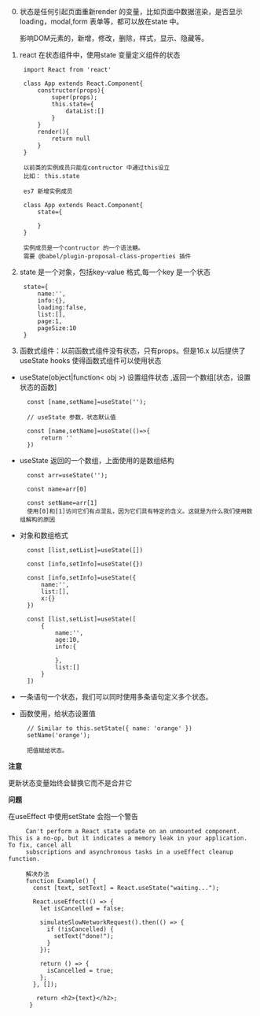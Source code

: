 0. 状态是任何引起页面重新render 的变量，比如页面中数据渲染，是否显示loading，modal,form 表单等，都可以放在state 中。
   
   影响DOM元素的，新增，修改，删除，样式，显示、隐藏等。

1. react 在状态组件中，使用state 变量定义组件的状态
   
        import React from 'react'

        class App extends React.Component{
            constructor(props){
                super(props);
                this.state={
                    dataList:[]
                }
            }
            render(){
                return null
            }
        }

        以前类的实例成员只能在contructor 中通过this设立
        比如： this.state

        es7 新增实例成员

        class App extends React.Component{
            state={

            }
        }

        实例成员是一个contructor 的一个语法糖。
        需要 @babel/plugin-proposal-class-properties 插件

2. state 是一个对象，包括key-value 格式,每一个key 是一个状态
   
        state={
            name:'',
            info:{},
            loading:false,
            list:[],
            page:1,
            pageSize:10
        }

3. 函数式组件：以前函数式组件没有状态，只有props。但是16.x 以后提供了useState hooks
使得函数式组件可以使用状态

+ useState(object|function< obj >) 设置组件状态
,返回一个数组[状态，设置状态的函数]

        const [name,setName]=useState('');

        // useState 参数，状态默认值

        const [name,setName]=useState(()=>{
            return ''
        })

+ useState 返回的一个数组，上面使用的是数组结构

        const arr=useState('');

        const name=arr[0]

        const setName=arr[1]
        使用[0]和[1]访问它们有点混乱，因为它们具有特定的含义。这就是为什么我们使用数组解构的原因

+ 对象和数组格式
  
        const [list,setList]=useState([])

        const [info,setInfo]=useState({})

        const [info,setInfo]=useState({
            name:'',
            list:[],
            x:{}
        })

        const [list,setList]=useState([
            {
                name:'',
                age:10,
                info:{

                },
                list:[]
            }
        ])
+ 一条语句一个状态，我们可以同时使用多条语句定义多个状态。
+ 函数使用，给状态设置值
  
        // Similar to this.setState({ name: 'orange' })
        setName('orange');

        把值赋给状态。
**注意**

   更新状态变量始终会替换它而不是合并它

**问题**

   在useEffect 中使用setState 会抱一个警告
   
         Can't perform a React state update on an unmounted component. This is a no-op, but it indicates a memory leak in your application. To fix, cancel all
         subscriptions and asynchronous tasks in a useEffect cleanup function.
         
         解决办法
         function Example() {
           const [text, setText] = React.useState("waiting...");

           React.useEffect(() => {
             let isCancelled = false;

             simulateSlowNetworkRequest().then(() => {
               if (!isCancelled) {
                 setText("done!");
               }
             });

             return () => {
               isCancelled = true;
             };
           }, []);

            return <h2>{text}</h2>;
          }
